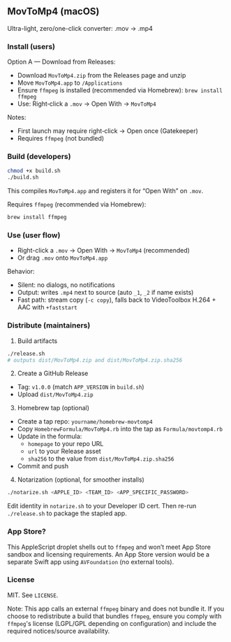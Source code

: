## MovToMp4 (macOS)

Ultra-light, zero/one-click converter: .mov → .mp4

### Install (users)

Option A — Download from Releases:
- Download `MovToMp4.zip` from the Releases page and unzip
- Move `MovToMp4.app` to `/Applications`
- Ensure `ffmpeg` is installed (recommended via Homebrew): `brew install ffmpeg`
- Use: Right‑click a `.mov` → Open With → `MovToMp4`

Notes:
- First launch may require right‑click → Open once (Gatekeeper)
- Requires `ffmpeg` (not bundled)

### Build (developers)

```bash
chmod +x build.sh
./build.sh
```

This compiles `MovToMp4.app` and registers it for “Open With” on `.mov`.

Requires `ffmpeg` (recommended via Homebrew):

```bash
brew install ffmpeg
```

### Use (user flow)

- Right-click a `.mov` → Open With → `MovToMp4` (recommended)
- Or drag `.mov` onto `MovToMp4.app`

Behavior:
- Silent: no dialogs, no notifications
- Output: writes `.mp4` next to source (auto `_1`, `_2` if name exists)
- Fast path: stream copy (`-c copy`), falls back to VideoToolbox H.264 + AAC with `+faststart`

### Distribute (maintainers)

1) Build artifacts
```bash
./release.sh
# outputs dist/MovToMp4.zip and dist/MovToMp4.zip.sha256
```

2) Create a GitHub Release
- Tag: `v1.0.0` (match `APP_VERSION` in `build.sh`)
- Upload `dist/MovToMp4.zip`

3) Homebrew tap (optional)
- Create a tap repo: `yourname/homebrew-movtomp4`
- Copy `HomebrewFormula/MovToMp4.rb` into the tap as `Formula/movtomp4.rb`
- Update in the formula:
  - `homepage` to your repo URL
  - `url` to your Release asset
  - `sha256` to the value from `dist/MovToMp4.zip.sha256`
- Commit and push

4) Notarization (optional, for smoother installs)
```bash
./notarize.sh <APPLE_ID> <TEAM_ID> <APP_SPECIFIC_PASSWORD>
```
Edit identity in `notarize.sh` to your Developer ID cert. Then re-run `./release.sh` to package the stapled app.

### App Store?

This AppleScript droplet shells out to `ffmpeg` and won’t meet App Store sandbox and licensing requirements. An App Store version would be a separate Swift app using `AVFoundation` (no external tools).

### License

MIT. See `LICENSE`.

Note: This app calls an external `ffmpeg` binary and does not bundle it. If you choose to redistribute a build that bundles `ffmpeg`, ensure you comply with `ffmpeg`'s license (LGPL/GPL depending on configuration) and include the required notices/source availability.